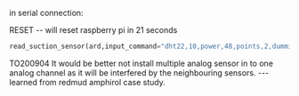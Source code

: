 
in serial connection:

RESET  -- will reset raspberry pi in 21 seconds




```python
read_suction_sensor(ard,input_command="dht22,10,power,48,points,2,dummies,1,interval_mm,200,debug,1",names_address={'humidity':11,'temp_air':10},delimiter=',')
```


TO200904 It would be better not install multiple analog sensor in to one analog channel as it will be interfered by the neighbouring sensors. --- learned from redmud amphirol case study.
